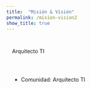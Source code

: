 ```yaml
---
title:  "Misión & Visión"
permalink: /mision-vision2
show_title: true
---
```


<div class="block-columns">
	<div class="block-column" style="width: 50%; padding:15px">
		<p>Arquitecto TI</p>
	</div>
	<div class="block-column" style="width: 50%; padding:15px">
		<p class="has-text-align-justify"><ul><li>Comunidad: Arquitecto TI</li></ul></p>
	</div>
</div>
